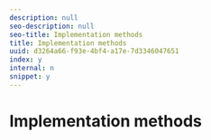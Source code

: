 ```yaml
---
description: null
seo-description: null
seo-title: Implementation methods
title: Implementation methods
uuid: d3264a66-f93e-4bf4-a17e-7d3346047651
index: y
internal: n
snippet: y
---
```


# Implementation methods

